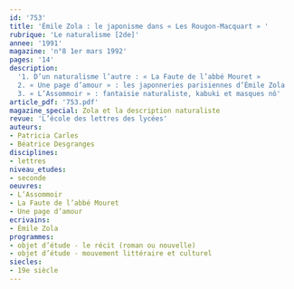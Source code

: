 ```yaml
---
id: '753'
title: 'Émile Zola : le japonisme dans « Les Rougon-Macquart » '
rubrique: 'Le naturalisme [2de]'
annee: '1991'
magazine: 'n°8 1er mars 1992'
pages: '14'
description: 
  '1. D’un naturalisme l’autre : « La Faute de l’abbé Mouret »
  2. « Une page d’amour » : les japonneries parisiennes d’Émile Zola
  3. « L’Assommoir » : fantaisie naturaliste, kabuki et masques nô'
article_pdf: '753.pdf'
magazine_special: Zola et la description naturaliste
revue: 'L’école des lettres des lycées'
auteurs:
- Patricia Carles
- Béatrice Desgranges
disciplines:
- lettres
niveau_etudes:
- seconde
oeuvres:
- L’Assommoir
- La Faute de l’abbé Mouret
- Une page d’amour
ecrivains:
- Émile Zola
programmes:
- objet d’étude - le récit (roman ou nouvelle)
- objet d’étude - mouvement littéraire et culturel
siecles:
- 19e siècle
---
```

